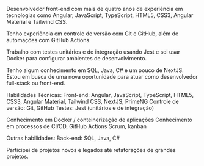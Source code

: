 Desenvolvedor front-end com mais de quatro anos de experiência em tecnologias como Angular, JavaScript, TypeScript, HTML5, CSS3, Angular Material e Tailwind CSS. 

Tenho experiência em controle de versão com Git e GitHub, além de automações com GitHub Actions.

Trabalho com testes unitários e de integração usando Jest e sei usar Docker para configurar ambientes de desenvolvimento. 

Tenho algum conhecimento em SQL, Java, C# e um pouco de NextJS. Estou em busca de uma nova oportunidade para atuar como desenvolvedor full-stack ou front-end.

Habilidades Técnicas:
Front-end: Angular, JavaScript, TypeScript, HTML5, CSS3, Angular Material, Tailwind CSS, NextJS, PrimeNG
Controle de versão: Git, GitHub
Testes: Jest (unitários e de integração)

Conhecimento em Docker / conteinerização de aplicações
Conhecimento em processos de CI/CD, GitHub Actions
Scrum, kanban

Outras habilidades:
Back-end: SQL, Java, C#

Participei de projetos novos e legados até refatorações de grandes projetos.
